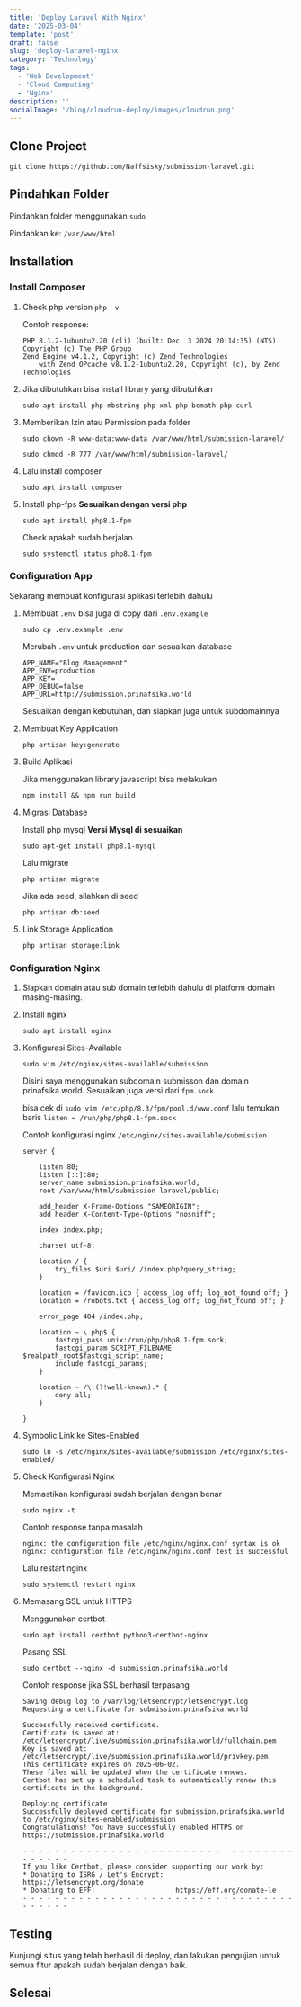 ```yaml
---
title: 'Deploy Laravel With Nginx'
date: '2025-03-04'
template: 'post'
draft: false
slug: 'deploy-laravel-nginx'
category: 'Technology'
tags:
  - 'Web Development'
  - 'Cloud Computing'
  - 'Nginx'
description: ''
socialImage: '/blog/cloudrun-deploy/images/cloudrun.png'
---
```


## Clone Project

`git clone https://github.com/Naffsisky/submission-laravel.git`

## Pindahkan Folder

Pindahkan folder menggunakan `sudo`

Pindahkan ke: `/var/www/html`

## Installation

### Install Composer

1. Check php version `php -v`

   Contoh response:

   ```
   PHP 8.1.2-1ubuntu2.20 (cli) (built: Dec  3 2024 20:14:35) (NTS)
   Copyright (c) The PHP Group
   Zend Engine v4.1.2, Copyright (c) Zend Technologies
       with Zend OPcache v8.1.2-1ubuntu2.20, Copyright (c), by Zend Technologies
   ```

2. Jika dibutuhkan bisa install library yang dibutuhkan

   `sudo apt install php-mbstring php-xml php-bcmath php-curl`

3. Memberikan Izin atau Permission pada folder

   ```
   sudo chown -R www-data:www-data /var/www/html/submission-laravel/

   sudo chmod -R 777 /var/www/html/submission-laravel/
   ```

4. Lalu install composer

   `sudo apt install composer`

5. Install php-fps **Sesuaikan dengan versi php**

   `sudo apt install php8.1-fpm`

   Check apakah sudah berjalan

   `sudo systemctl status php8.1-fpm`

### Configuration App

Sekarang membuat konfigurasi aplikasi terlebih dahulu

1. Membuat `.env` bisa juga di copy dari `.env.example`

   `sudo cp .env.example .env`

   Merubah `.env` untuk production dan sesuaikan database

   ```
   APP_NAME="Blog Management"
   APP_ENV=production
   APP_KEY=
   APP_DEBUG=false
   APP_URL=http://submission.prinafsika.world
   ```

   Sesuaikan dengan kebutuhan, dan siapkan juga untuk subdomainnya

2. Membuat Key Application

   `php artisan key:generate`

3. Build Aplikasi

   Jika menggunakan library javascript bisa melakukan

   `npm install && npm run build`

4. Migrasi Database

   Install php mysql **Versi Mysql di sesuaikan**

   `sudo apt-get install php8.1-mysql`

   Lalu migrate

   `php artisan migrate`

   Jika ada seed, silahkan di seed

   `php artisan db:seed`

5. Link Storage Application

   `php artisan storage:link`

### Configuration Nginx

1. Siapkan domain atau sub domain terlebih dahulu di platform domain masing-masing.

2. Install nginx

   `sudo apt install nginx`

3. Konfigurasi Sites-Available

   `sudo vim /etc/nginx/sites-available/submission`

   Disini saya menggunakan subdomain submisson dan domain prinafsika.world. Sesuaikan juga versi dari `fpm.sock`

   bisa cek di `sudo vim /etc/php/8.3/fpm/pool.d/www.conf` lalu temukan baris `listen = /run/php/php8.1-fpm.sock`

   Contoh konfigurasi nginx `/etc/nginx/sites-available/submission`

   ```
   server {

       listen 80;
       listen [::]:80;
       server_name submission.prinafsika.world;
       root /var/www/html/submission-laravel/public;

       add_header X-Frame-Options "SAMEORIGIN";
       add_header X-Content-Type-Options "nosniff";

       index index.php;

       charset utf-8;

       location / {
           try_files $uri $uri/ /index.php?query_string;
       }

       location = /favicon.ico { access_log off; log_not_found off; }
       location = /robots.txt { access_log off; log_not_found off; }

       error_page 404 /index.php;

       location ~ \.php$ {
           fastcgi_pass unix:/run/php/php8.1-fpm.sock;
           fastcgi_param SCRIPT_FILENAME $realpath_root$fastcgi_script_name;
           include fastcgi_params;
       }

       location ~ /\.(?!well-known).* {
           deny all;
       }

   }
   ```

4. Symbolic Link ke Sites-Enabled

   `sudo ln -s /etc/nginx/sites-available/submission /etc/nginx/sites-enabled/`

5. Check Konfigurasi Nginx

   Memastikan konfigurasi sudah berjalan dengan benar

   `sudo nginx -t`

   Contoh response tanpa masalah

   ```
   nginx: the configuration file /etc/nginx/nginx.conf syntax is ok
   nginx: configuration file /etc/nginx/nginx.conf test is successful
   ```

   Lalu restart nginx

   `sudo systemctl restart nginx`

6. Memasang SSL untuk HTTPS

   Menggunakan certbot

   `sudo apt install certbot python3-certbot-nginx`

   Pasang SSL

   `sudo certbot --nginx -d submission.prinafsika.world`

   Contoh response jika SSL berhasil terpasang

   ```
   Saving debug log to /var/log/letsencrypt/letsencrypt.log
   Requesting a certificate for submission.prinafsika.world

   Successfully received certificate.
   Certificate is saved at: /etc/letsencrypt/live/submission.prinafsika.world/fullchain.pem
   Key is saved at:         /etc/letsencrypt/live/submission.prinafsika.world/privkey.pem
   This certificate expires on 2025-06-02.
   These files will be updated when the certificate renews.
   Certbot has set up a scheduled task to automatically renew this certificate in the background.

   Deploying certificate
   Successfully deployed certificate for submission.prinafsika.world to /etc/nginx/sites-enabled/submission
   Congratulations! You have successfully enabled HTTPS on https://submission.prinafsika.world

   - - - - - - - - - - - - - - - - - - - - - - - - - - - - - - - - - - - - - - - -
   If you like Certbot, please consider supporting our work by:
   * Donating to ISRG / Let's Encrypt:   https://letsencrypt.org/donate
   * Donating to EFF:                    https://eff.org/donate-le
   - - - - - - - - - - - - - - - - - - - - - - - - - - - - - - - - - - - - - - - -
   ```

## Testing

Kunjungi situs yang telah berhasil di deploy, dan lakukan pengujian untuk semua fitur apakah sudah berjalan dengan baik.

## Selesai
